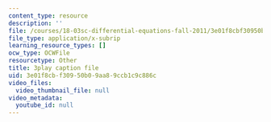 ```yaml
---
content_type: resource
description: ''
file: /courses/18-03sc-differential-equations-fall-2011/3e01f8cbf30950b09aa89ccb1c9c886c_zreI4HllD80.vtt
file_type: application/x-subrip
learning_resource_types: []
ocw_type: OCWFile
resourcetype: Other
title: 3play caption file
uid: 3e01f8cb-f309-50b0-9aa8-9ccb1c9c886c
video_files:
  video_thumbnail_file: null
video_metadata:
  youtube_id: null
---
```

